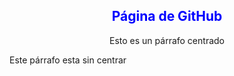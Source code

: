 <div align="center">
  <h2 style="color:blue"">Página de GitHub</h2>
  <p>Esto es un párrafo centrado</p>
</div>

<p>Este párrafo esta sin centrar</p>

